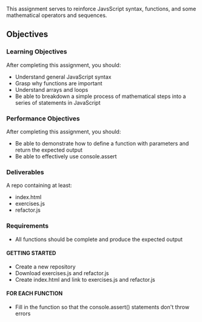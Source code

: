 This assignment serves to reinforce JavsScript syntax, functions, and some mathematical operators and sequences.

## Objectives

### Learning Objectives

After completing this assignment, you should:

* Understand general JavaScript syntax
* Grasp why functions are important
* Understand arrays and loops
* Be able to breakdown a simple process of mathematical steps into a series of statements in JavaScript

### Performance Objectives

After completing this assignment, you should:

* Be able to demonstrate how to define a function with parameters and return the expected output
* Be able to effectively use console.assert

### Deliverables

A repo containing at least:

* index.html
* exercises.js
* refactor.js

### Requirements

* All functions should be complete and produce the expected output

#### GETTING STARTED

* Create a new repository
* Download exercises.js and refactor.js
* Create index.html and link to exercises.js and refactor.js

#### FOR EACH FUNCTION

* Fill in the function so that the console.assert() statements don't throw errors
